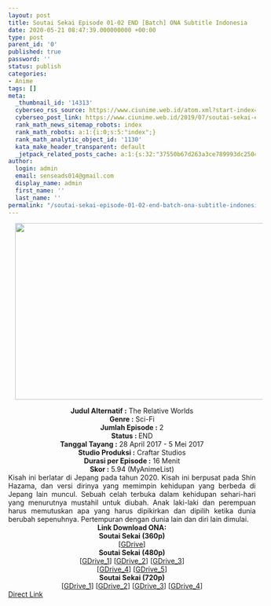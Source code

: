 ```yaml
---
layout: post
title: Soutai Sekai Episode 01-02 END [Batch] ONA Subtitle Indonesia
date: 2020-05-21 08:47:39.000000000 +00:00
type: post
parent_id: '0'
published: true
password: ''
status: publish
categories:
- Anime
tags: []
meta:
  _thumbnail_id: '14313'
  cyberseo_rss_source: https://www.ciunime.web.id/atom.xml?start-index=451&max-results=150
  cyberseo_post_link: https://www.ciunime.web.id/2019/07/soutai-sekai-episode-01-02-end-batch.html
  rank_math_news_sitemap_robots: index
  rank_math_robots: a:1:{i:0;s:5:"index";}
  rank_math_analytic_object_id: '1130'
  kata_make_header_transparent: default
  _jetpack_related_posts_cache: a:1:{s:32:"37550b67d263a3ce789993dc25046c5f";a:2:{s:7:"expires";i:1648433363;s:7:"payload";a:0:{}}}
author:
  login: admin
  email: senseads014@gmail.com
  display_name: admin
  first_name: ''
  last_name: ''
permalink: "/soutai-sekai-episode-01-02-end-batch-ona-subtitle-indonesia/"
---
```

<div class="separator" style="clear: both; text-align: center;"><a href="https://1.bp.blogspot.com/-68PWusMAcVg/XTIjBajYLNI/AAAAAAAAcKw/BIYmbmpC2fwFFb1jEXe23-iXI5Df9HMAwCLcBGAs/s1600/Soutai%2BSekai.jpg" imageanchor="1" style="margin-left: 1em; margin-right: 1em;"><img border="0" data-original-height="720" data-original-width="1280" height="360" src="{{ site.baseurl }}/assets/2020/05/Soutai%2BSekai.jpg" width="640" /></a></div>
<p>
<div style="text-align: center;"><b>Judul</b><b><b> Alternatif</b> :</b> The Relative Worlds</div>
<div style="text-align: center;"><b><b>Genre :</b></b> Sci-Fi</div>
<div style="text-align: center;"><b>Jumlah Episode :</b> 2<br /><b>Status :&nbsp;</b>END<br /><b>Tanggal Tayang :</b> 28 April 2017 - 5 Mei 2017<br /><b>Studio Produksi :</b> Craftar Studios<br /><b>Durasi per Episode :</b> 16 Menit</div>
<div style="text-align: center;"><b>Skor :</b> 5.94 (MyAnimeList)</div>
<div style="text-align: center;"></div>
<div style="text-align: justify;">Kisah ini berlatar di Jepang pada tahun 2020. Kisah ini berpusat pada Shin Hazama, dan versi dirinya yang memimpin kehidupan yang berbeda di Jepang lain muncul. Sebuah celah terbuka dalam kehidupan sehari-hari yang menurutnya mustahil untuk diubah. Anak laki-laki dan perempuan harus memutuskan apa yang harus dipikirkan dan dipilih ketika dunia berubah sepenuhnya. Pertempuran dengan dunia lain dan diri lain dimulai.</div>
<div style="text-align: justify;"></div>
<div style="text-align: justify;"></div>
<div style="text-align: center;"><b>Link Download ONA:</b></div>
<div style="text-align: center;"><b>Soutai Sekai (360p)</b></div>
<div style="text-align: center;">[<a href="https://drive.google.com/u/0/uc?id=1DPoXgjIriGklYbIkfDwtWrKaesa90ZNC" target="_blank" rel="noopener">GDrive</a>]</div>
<div style="text-align: center;"></div>
<div style="text-align: center;"><b>Soutai Sekai (480p)</b><br />[<a href="https://drive.google.com/uc?id=1LQYe_Nec06wKYHBvgR1StVPcBRYsy3wN" target="_blank" rel="noopener">GDrive_1</a>] [<a href="https://drive.google.com/uc?id=1Ss8tm59KJ6Kt8Q-XPH7RyWrg1oEY2MJ_" target="_blank" rel="noopener">GDrive_2</a>] [<a href="https://drive.google.com/uc?id=1_CLko-RDzb-hfy43Ih2z0O8qwwn4ok24" target="_blank" rel="noopener">GDrive_3</a>]<br />[<a href="https://drive.google.com/uc?id=1owTMQ3XMWOeFuE3dALromXIjtq_L77Bf" target="_blank" rel="noopener">GDrive_4</a>] [<a href="https://drive.google.com/uc?id=1Rfs5iFiQmvdW9BHPDt7Crl5R-iIi31UY" target="_blank" rel="noopener">GDrive_5</a>]</div>
<div style="text-align: center;"><b>Soutai Sekai (720p)</b><br />[<a href="https://drive.google.com/uc?id=1jCKFd52r1ilekdchDJfBzojyO4Agqquo" target="_blank" rel="noopener">GDrive_1</a>] [<a href="https://drive.google.com/u/0/uc?id=1Nv_b_Y0sKL8JZRv8EZS0FWkmHvuUw2eg" target="_blank" rel="noopener">GDrive_2</a>] [<a href="https://drive.google.com/uc?id=17fR9JJlDqn93dKKJ-fsmJXECGmGe13jI" target="_blank" rel="noopener">GDrive_3</a>] [<a href="https://drive.google.com/uc?id=1xnhPrCJ5WbQhiBJlPzhQ_Nb7G-6OZ6NE" target="_blank" rel="noopener">GDrive_4</a>]</div>
<link rel="stylesheet" href="https://cdnjs.cloudflare.com/ajax/libs/font-awesome/4.7.0/css/font-awesome.min.css" />
<div class="divbtn"> <a href="https://handymansurrender.com/fihup8buzv?key=94550f7ce39444073321dde3b8782f97" class="btn"><i class="fa fa-download"></i> Direct Link</a> </div>
